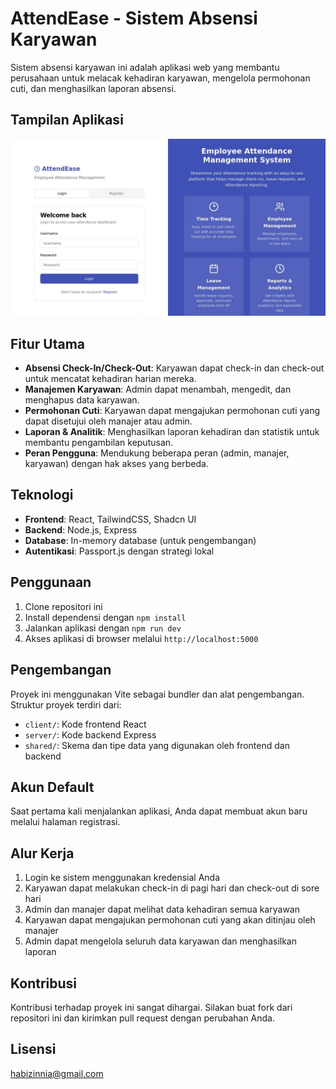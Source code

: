 # AttendEase - Sistem Absensi Karyawan

Sistem absensi karyawan ini adalah aplikasi web yang membantu perusahaan untuk melacak kehadiran karyawan, mengelola permohonan cuti, dan menghasilkan laporan absensi.

## Tampilan Aplikasi

![Tampilan Aplikasi](./1.png)

## Fitur Utama

- **Absensi Check-In/Check-Out**: Karyawan dapat check-in dan check-out untuk mencatat kehadiran harian mereka.
- **Manajemen Karyawan**: Admin dapat menambah, mengedit, dan menghapus data karyawan.
- **Permohonan Cuti**: Karyawan dapat mengajukan permohonan cuti yang dapat disetujui oleh manajer atau admin.
- **Laporan & Analitik**: Menghasilkan laporan kehadiran dan statistik untuk membantu pengambilan keputusan.
- **Peran Pengguna**: Mendukung beberapa peran (admin, manajer, karyawan) dengan hak akses yang berbeda.

## Teknologi

- **Frontend**: React, TailwindCSS, Shadcn UI
- **Backend**: Node.js, Express
- **Database**: In-memory database (untuk pengembangan)
- **Autentikasi**: Passport.js dengan strategi lokal

## Penggunaan

1. Clone repositori ini
2. Install dependensi dengan `npm install`
3. Jalankan aplikasi dengan `npm run dev`
4. Akses aplikasi di browser melalui `http://localhost:5000`

## Pengembangan

Proyek ini menggunakan Vite sebagai bundler dan alat pengembangan. Struktur proyek terdiri dari:

- `client/`: Kode frontend React
- `server/`: Kode backend Express
- `shared/`: Skema dan tipe data yang digunakan oleh frontend dan backend

## Akun Default

Saat pertama kali menjalankan aplikasi, Anda dapat membuat akun baru melalui halaman registrasi.

## Alur Kerja

1. Login ke sistem menggunakan kredensial Anda
2. Karyawan dapat melakukan check-in di pagi hari dan check-out di sore hari
3. Admin dan manajer dapat melihat data kehadiran semua karyawan
4. Karyawan dapat mengajukan permohonan cuti yang akan ditinjau oleh manajer
5. Admin dapat mengelola seluruh data karyawan dan menghasilkan laporan

## Kontribusi

Kontribusi terhadap proyek ini sangat dihargai. Silakan buat fork dari repositori ini dan kirimkan pull request dengan perubahan Anda.

## Lisensi

habizinnia@gmail.com